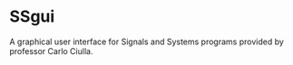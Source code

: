 # SSgui
A graphical user interface for Signals and Systems programs provided by professor Carlo Ciulla.
